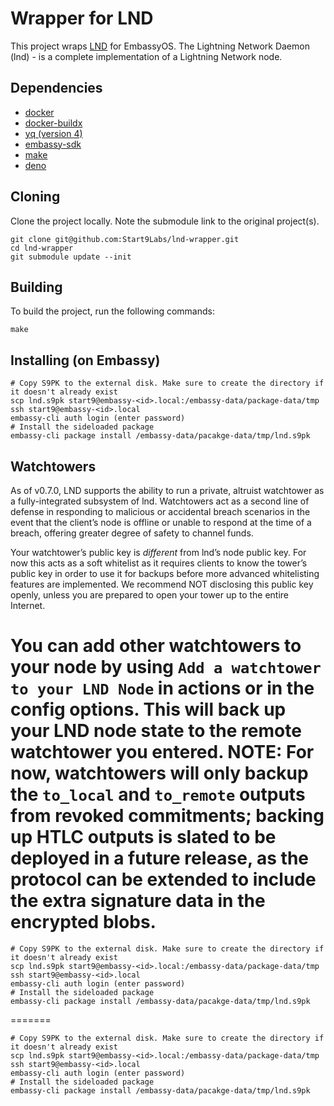 # Wrapper for LND

This project wraps [LND](https://github.com/lightningnetwork/lnd
) for EmbassyOS. The Lightning Network Daemon (lnd) - is a complete implementation of a Lightning Network node. 

## Dependencies

- [docker](https://docs.docker.com/get-docker)
- [docker-buildx](https://docs.docker.com/buildx/working-with-buildx/)
- [yq (version 4)](https://mikefarah.gitbook.io/yq)
- [embassy-sdk](https://github.com/Start9Labs/embassy-os/blob/master/backend/install-sdk.sh)
- [make](https://www.gnu.org/software/make/)
- [deno](https://deno.land/)

## Cloning

Clone the project locally. Note the submodule link to the original project(s). 

```
git clone git@github.com:Start9Labs/lnd-wrapper.git
cd lnd-wrapper
git submodule update --init

```

## Building

To build the project, run the following commands:

```
make
```

## Installing (on Embassy)

```
# Copy S9PK to the external disk. Make sure to create the directory if it doesn't already exist
scp lnd.s9pk start9@embassy-<id>.local:/embassy-data/package-data/tmp 
ssh start9@embassy-<id>.local
embassy-cli auth login (enter password)
# Install the sideloaded package
embassy-cli package install /embassy-data/pacakge-data/tmp/lnd.s9pk
```

## Watchtowers

As of v0.7.0, LND supports the ability to run a private, altruist watchtower as a fully-integrated subsystem of lnd. Watchtowers act as a second line of defense in responding to malicious or accidental breach scenarios in the event that the client’s node is offline or unable to respond at the time of a breach, offering greater degree of safety to channel funds.

Your watchtower’s public key is *different* from lnd’s node public key. For now this acts as a soft whitelist as it requires clients to know the tower’s public key in order to use it for backups before more advanced whitelisting features are implemented. We recommend NOT disclosing this public key openly, unless you are prepared to open your tower up to the entire Internet.

You can add other watchtowers to your node by using `Add a watchtower to your LND Node` in actions or in the config options. This will back up your LND node state to the remote watchtower you entered. NOTE: For now, watchtowers will only backup the `to_local` and `to_remote` outputs from revoked commitments; backing up HTLC outputs is slated to be deployed in a future release, as the protocol can be extended to include the extra signature data in the encrypted blobs.
=======
```
# Copy S9PK to the external disk. Make sure to create the directory if it doesn't already exist
scp lnd.s9pk start9@embassy-<id>.local:/embassy-data/package-data/tmp 
ssh start9@embassy-<id>.local
embassy-cli auth login (enter password)
# Install the sideloaded package
embassy-cli package install /embassy-data/pacakge-data/tmp/lnd.s9pk
```

=======
```
# Copy S9PK to the external disk. Make sure to create the directory if it doesn't already exist
scp lnd.s9pk start9@embassy-<id>.local:/embassy-data/package-data/tmp 
ssh start9@embassy-<id>.local
embassy-cli auth login (enter password)
# Install the sideloaded package
embassy-cli package install /embassy-data/pacakge-data/tmp/lnd.s9pk
```
